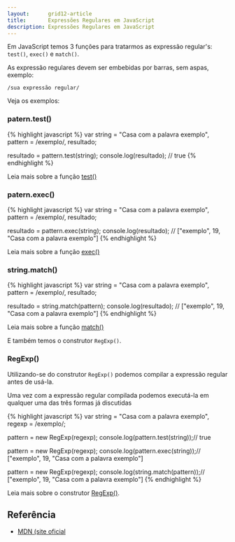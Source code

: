 ```yaml
---
layout:      grid12-article
title:       Expressões Regulares em JavaScript
description: Expressões Regulares em JavaScript
---
```



Em JavaScript temos 3 funções para tratarmos as expressão regular's: `test()`, `exec()` e `match()`.

As expressão regulares devem ser embebidas por barras, sem aspas, exemplo:

    /sua expressão regular/

Veja os exemplos:



### patern.test()

{% highlight javascript %}
var string = "Casa com a palavra exemplo",
    pattern = /exemplo/,
    resultado;

resultado = pattern.test(string);
console.log(resultado); // true
{% endhighlight %}

Leia mais sobre a função [test()](/javascript/refs/pattern-test/)



### patern.exec()

{% highlight javascript %}
var string = "Casa com a palavra exemplo",
    pattern = /exemplo/,
    resultado;

resultado = pattern.exec(string);
console.log(resultado); // ["exemplo", 19, "Casa com a palavra exemplo"]
{% endhighlight %}

Leia mais sobre a função [exec()](/javascript/refs/pattern-exec/)



### string.match()

{% highlight javascript %}
var string = "Casa com a palavra exemplo",
    pattern = /exemplo/,
    resultado;

resultado = string.match(pattern);
console.log(resultado); // ["exemplo", 19, "Casa com a palavra exemplo"]
{% endhighlight %}

Leia mais sobre a função [match()](/javascript/refs/string-match/)

E também temos o construtor `RegExp()`.



### RegExp()

Utilizando-se do construtor `RegExp()` podemos compilar a expressão regular antes de usá-la.

Uma vez com a expressão regular compilada podemos executá-la em qualquer uma das três formas já discutidas

{% highlight javascript %}
var string = "Casa com a palavra exemplo",
    regexp = /exemplo/;

pattern = new RegExp(regexp);
console.log(pattern.test(string));// true

pattern = new RegExp(regexp);
console.log(pattern.exec(string));// ["exemplo", 19, "Casa com a palavra exemplo"]

pattern = new RegExp(regexp);
console.log(string.match(pattern));// ["exemplo", 19, "Casa com a palavra exemplo"]
{% endhighlight %}

Leia mais sobre o construtor [RegExp()](/javascript/refs/regexp/).


Referência
---

- [MDN (site oficial](https://developer.mozilla.org/pt-BR/docs/JavaScript/Guide/Regular_Expressions "link-externo")
